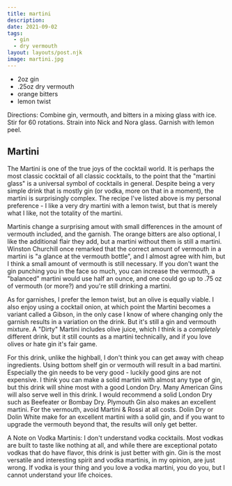 ```yaml
---
title: martini
description:
date: 2021-09-02
tags:
  - gin
  - dry vermouth
layout: layouts/post.njk
image: martini.jpg
---
```

 - 2oz gin
 - .25oz dry vermouth
 - orange bitters
 - lemon twist

 Directions: Combine gin, vermouth, and bitters in a mixing glass with ice. Stir for 60 rotations. Strain into Nick and Nora glass. Garnish with lemon peel.

## Martini

The Martini is one of the true joys of the cocktail world. It is perhaps the most classic cocktail of all classic cocktails, to the point that the "martini glass" is a universal symbol of cocktails in general. Despite being a very simple drink that is mostly gin (or vodka, more on that in a moment), the martini is surprisingly complex. The recipe I've listed above is my personal preference - I like a very dry martini with a lemon twist, but that is merely what I like, not the totality of the martini.

Martinis change a surprising amout with small differences in the amount of vermouth included, and the garnish. The orange bitters are also optional, I like the additional flair they add, but a martini without them is still a martini. Winston Churchill once remarked that the correct amount of vermouth in a martini is "a glance at the vermouth bottle", and I almost agree with him, but I think a small amount of vermouth is still necessary. If you don't want the gin punching you in the face so much, you can increase the vermouth, a "balanced" martini would use half an ounce, and one could go up to .75 oz of vermouth (or more?) and you're still drinking a martini.

As for garnishes, I prefer the lemon twist, but an olive is equally viable. I also enjoy using a cocktail onion, at which point the Martini becomes a variant called a Gibson, in the only case I know of where changing only the garnish results in a variation on the drink. But it's still a gin and vermouth mixture. A "Dirty" Martini includes olive juice, which I think is a _completely_ different drink, but it still counts as a martini technically, and if you love olives or hate gin it's fair game.

For this drink, unlike the highball, I don't think you can get away with cheap ingredients. Using bottom shelf gin or vermouth will result in a bad martini. Especially the gin needs to be very good - luckily good gins are not expensive. I think you can make a solid martini with almost any type of gin, but this drink will shine most with a good London Dry. Many American Gins will also serve well in this drink. I would recommend a solid London Dry such as Beefeater or Bombay Dry. Plymouth Gin also makes an excellent martini. For the vermouth, avoid Martini & Rossi at all costs. Dolin Dry or Dolin White make for an excellent martini with a solid gin, and if you want to upgrade the vermouth beyond that, the results will only get better.

A Note on Vodka Martinis: I don't understand vodka cocktails. Most vodkas are built to taste like nothing at all, and while there are exceptional potato vodkas that do have flavor, this drink is just better with gin. Gin is the most versatile and interesting spirit and vodka martinis, in my opinion, are just wrong. If vodka is your thing and you love a vodka martini, you do you, but I cannot understand your life choices.
